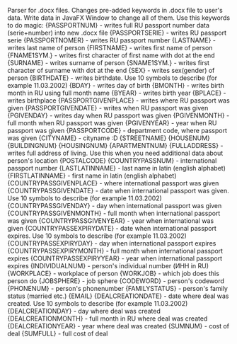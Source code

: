 Parser for .docx files. Changes pre-added keywords in .docx file to user's data. Write data in JavaFX Window to change all of them.
Use this keywords to do magic:
{PASSPORTNUM} - writes full RU passport number data (serie+number) into new .docx file
{PASSPORTSERIE} - writes RU passport serie
{PASSPORTNOMER} - writes RU passport number 
{LASTNAME} - writes last name of person
{FIRSTNAME} - writes first name of person
{FNAME1SYM.} - writes first character of first name with dot at the end
{SURNAME} - writes surname of person
{SNAME1SYM.} - writes first character of surname with dot at the end
{SEX} - writes sex(gender) of person
{BIRTHDATE} - writes birthdate. Use 10 symbols to describe (for example 11.03.2002)
{BDAY} - writes day of birth
{BMONTH} - writes birth month in RU using full month name
{BYEAR} - writes birth year
{BPLACE} - writes birthplace
{PASSPORTGIVENPLACE} - writes where RU passport was given
{PASSPORTGIVENDATE} - writes when RU passport was given
{PGIVENDAY} - writes day when RU passport was given
{PGIVENMONTH} - full month when RU passport was given
{PGIVENYEAR} - year when RU passport was given
{PASSPORTCODE} - department code, where passport was given
{CITYNAME} - cityname :D
{STREETNAME}
{HOUSENUM}
{BUILDINGNUM}
{HOUSINGNUM}
{APARTMENTNUM}
{FULLADDRESS} - writes full address of living. Use this when you need additional data about person's location
{POSTALCODE}
{COUNTRYPASSNUM} - international passport number
{LASTLATINNAME} - last name in latin (english alphabet)
{FIRSTLATINNAME} - first name in latin (english alphabet)
{COUNTRYPASSGIVENPLACE} - where international passport was given
{COUNTRYPASSGIVENDATE} - date when international passport was given. Use 10 symbols to describe (for example 11.03.2002)
{COUNTRYPASSGIVENDAY} - day when international passport was given
{COUNTRYPASSGIVENMONTH} - full month when international passport was given
{COUNTRYPASSGIVENYEAR} - year when international was given
{COUNTRYPASSEXPIRYDATE} - date when international passport expires. Use 10 symbols to describe (for example 11.03.2002)
{COUNTRYPASSEXPIRYDAY} - day when international passport expires
{COUNTRYPASSEXPIRYMONTH} - full month when international passport expires
{COUNTRYPASSEXPIRYYEAR} - year when international passport expires
{INDIVIDUALNUM} - person's individual number (ИНН in RU)
{WORKPLACE} - workplace of person
{WORKJOB} - which job does this person do
{JOBSPHERE} - job sphere
{CODEWORD} - person's codeword
{PHONENUM} - person's phonenumber
{FAMILYSTATUS} - person's family status (married etc.)
{EMAIL}
{DEALCREATIONDATE} - date where deal was created. Use 10 symbols to describe (for example 11.03.2002)
{DEALCREATIONDAY} - day where deal was created
{DEALCREATIONMONTH} - full month in RU where deal was created
{DEALCREATIONYEAR} - year where deal was created
{SUMNUM} - cost of deal
{SUMFULL} - full cost of deal
